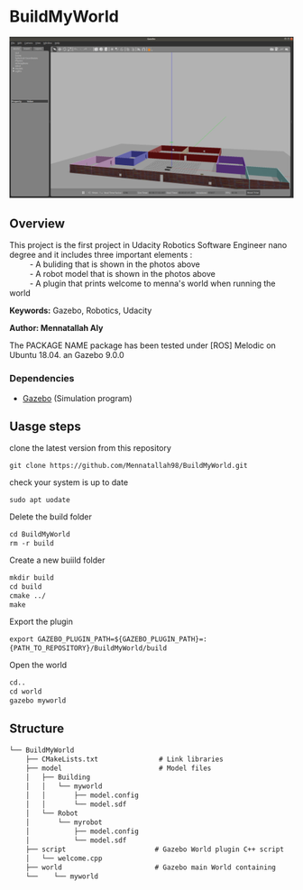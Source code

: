 # BuildMyWorld

![Example image](world.png)

## Overview
This project is the first project in Udacity Robotics Software Engineer nano degree and it includes three important elements : <br>
	&emsp; &emsp; - A buliding that is shown in the photos above <br>
	&emsp; &emsp; - A robot model that is shown in the photos above <br>
	&emsp; &emsp; - A plugin that prints welcome to menna's world when running the world <br>


**Keywords:** Gazebo, Robotics, Udacity

**Author: Mennatallah Aly<br />**

The PACKAGE NAME package has been tested under [ROS] Melodic on Ubuntu 18.04. an Gazebo 9.0.0


### Dependencies

- [Gazebo](https://gazebosim.org/home) (Simulation program)

## Uasge steps

clone the latest version from this repository 

	git clone https://github.com/Mennatallah98/BuildMyWorld.git
	
check your system is up to date

	sudo apt uodate

Delete the build folder

	cd BuildMyWorld
	rm -r build

Create a new buiild folder

	mkdir build
	cd build
	cmake ../
	make
	
Export the plugin

	export GAZEBO_PLUGIN_PATH=${GAZEBO_PLUGIN_PATH}=:{PATH_TO_REPOSITORY}/BuildMyWorld/build
	
Open the world
	
	cd..
	cd world
	gazebo myworld
	
## Structure

	└── BuildMyWorld
	    ├── CMakeLists.txt               # Link libraries 
	    ├── model                        # Model files 
	    │   ├── Building
	    │   │   └── myworld
	    │   │       ├── model.config
	    │   │       └── model.sdf
	    │   └── Robot
	    │       └── myrobot
	    │           ├── model.config
	    │           └── model.sdf
	    ├── script                      # Gazebo World plugin C++ script
	    │   └── welcome.cpp
	    ├── world                       # Gazebo main World containing 
	    └──    └── myworld






